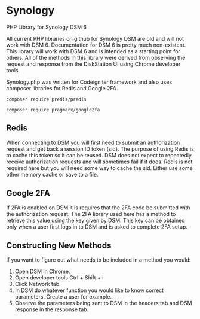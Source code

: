 # Synology
PHP Library for Synology DSM 6

All current PHP libraries on github for Synology DSM are old and will not work with DSM 6. Documentation for DSM 6 is pretty much non-existent.  This library will work with DSM 6 and is intended as a starting point for others.  All of the methods in this library were derived from observing the request and response from the DiskStation UI using Chrome developer tools.  

Synology.php was written for Codeigniter framework and also uses composer libraries for Redis and Google 2FA.

`composer require predis/predis`

`composer require pragmarx/google2fa`

## Redis
When connecting to DSM you will first need to submit an authorization request and get back a session ID token (sid).  The purpose of using Redis is to cache this token so it can be reused.  DSM does not expect to repeatedly receive authorization requests and will sometimes fail if it does.  Redis is not required here but you will need some way to cache the sid.  Either use some other memory cache or save to a file.

## Google 2FA
If 2FA is enabled on DSM it is requires that the 2FA code be submitted with the authorization request.  The 2FA library used here has a method to retrieve this value using the key given by DSM.  This key can be obtained only when a user first logs in to DSM and is asked to complete 2FA setup.

## Constructing New Methods
If you want to figure out what needs to be included in a method you would:
1. Open DSM in Chrome.  
2. Open developer tools Ctrl + Shift + i
3. Click Network tab.
4. In DSM do whatever function you would like to know correct parameters. Create a user for example.
5. Observe the parameters being sent to DSM in the headers tab and DSM response in the response tab.


